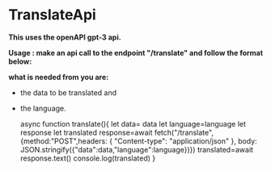 #  TranslateApi

 **This uses the openAPI gpt-3 api.**

**Usage : make an api call to the endpoint "/translate" and follow the format below:**

**what is needed from you are:**
+ the data to be translated and 
+ the language.

 
    async function translate(){
    let data= data
    let language=language
    let response
    let translated
    response=await fetch("/translate",{method:"POST",headers: { "Content-type": "application/json" },
     body: JSON.stringify({"data":data,"language":language})})
    translated=await response.text()
    console.log(translated)
}